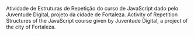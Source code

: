 Atividade de Estruturas de Repetição do curso de JavaScript dado pelo Juventude Digital, projeto da cidade de Fortaleza.
Activity of Repetition Structures of the JavaScript course given by Juventude Digital, a project of the city of Fortaleza.

